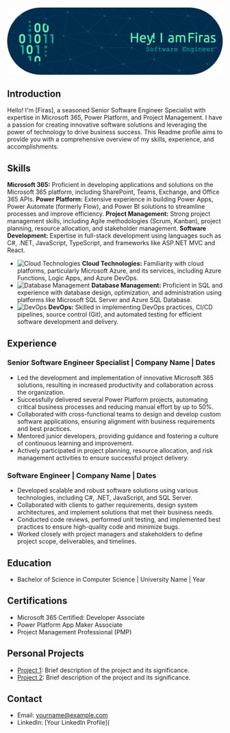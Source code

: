 
![Header](https://github.com/fksontini/fksontini/blob/main/github-header-image.png)

## Introduction

Hello! I'm [Firas], a seasoned Senior Software Engineer Specialist with expertise in Microsoft 365, Power Platform, and Project Management. I have a passion for creating innovative software solutions and leveraging the power of technology to drive business success. This Readme profile aims to provide you with a comprehensive overview of my skills, experience, and accomplishments.

## Skills

**Microsoft 365:** Proficient in developing applications and solutions on the Microsoft 365 platform, including SharePoint, Teams, Exchange, and Office 365 APIs.
 **Power Platform:** Extensive experience in building Power Apps, Power Automate (formerly Flow), and Power BI solutions to streamline processes and improve efficiency.
**Project Management:** Strong project management skills, including Agile methodologies (Scrum, Kanban), project planning, resource allocation, and stakeholder management.
**Software Development:** Expertise in full-stack development using languages such as C#, .NET, JavaScript, TypeScript, and frameworks like ASP.NET MVC and React.
- ![Cloud Technologies](https://example.com/cloud_technologies_icon.png) **Cloud Technologies:** Familiarity with cloud platforms, particularly Microsoft Azure, and its services, including Azure Functions, Logic Apps, and Azure DevOps.
- ![Database Management](https://example.com/database_management_icon.png) **Database Management:** Proficient in SQL and experience with database design, optimization, and administration using platforms like Microsoft SQL Server and Azure SQL Database.
- ![DevOps](https://example.com/devops_icon.png) **DevOps:** Skilled in implementing DevOps practices, CI/CD pipelines, source control (Git), and automated testing for efficient software development and delivery.

## Experience

### Senior Software Engineer Specialist | Company Name | Dates

- Led the development and implementation of innovative Microsoft 365 solutions, resulting in increased productivity and collaboration across the organization.
- Successfully delivered several Power Platform projects, automating critical business processes and reducing manual effort by up to 50%.
- Collaborated with cross-functional teams to design and develop custom software applications, ensuring alignment with business requirements and best practices.
- Mentored junior developers, providing guidance and fostering a culture of continuous learning and improvement.
- Actively participated in project planning, resource allocation, and risk management activities to ensure successful project delivery.

### Software Engineer | Company Name | Dates

- Developed scalable and robust software solutions using various technologies, including C#, .NET, JavaScript, and SQL Server.
- Collaborated with clients to gather requirements, design system architectures, and implement solutions that met their business needs.
- Conducted code reviews, performed unit testing, and implemented best practices to ensure high-quality code and minimize bugs.
- Worked closely with project managers and stakeholders to define project scope, deliverables, and timelines.

## Education

- Bachelor of Science in Computer Science | University Name | Year

## Certifications

- Microsoft 365 Certified: Developer Associate
- Power Platform App Maker Associate
- Project Management Professional (PMP)

## Personal Projects

- [Project 1](https://github.com/yourusername/project1): Brief description of the project and its significance.
- [Project 2](https://github.com/yourusername/project2): Brief description of the project and its significance.

## Contact

- Email: yourname@example.com
- LinkedIn: [Your LinkedIn Profile](
